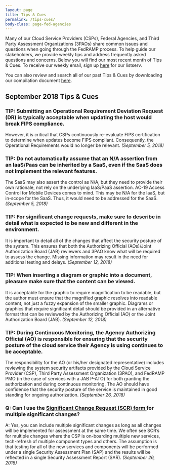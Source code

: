 ```yaml
---
layout: page
title: Tips & Cues
permalink: /tips-cues/
body-class: page-fed-agencies
---
```

Many of our Cloud Service Providers (CSPs), Federal Agencies, and Third Party Assessment Organizations (3PAOs) share common issues and questions when going through the FedRAMP process. To help guide our stakeholders, we provide weekly tips and address frequently asked questions and concerns. Below you will find our most recent month of Tips & Cues. To receive our weekly email, sign up [here](https://public.govdelivery.com/accounts/USGSA/subscriber/new?qsp=USGSA_2224) for our listserv. 

You can also review and search all of our past Tips & Cues by downloading our compilation document <a href="{{site.baseurl}}/assets/resources/documents/FedRAMP_Tips_and_Cues.pdf">here</a>.
<h2>September 2018 Tips & Cues</h2>

<div class="q3">
<h3>TIP: Submitting an Operational Requirement Deviation Request (DR) is typically acceptable when updating the host would break FIPS compliance.</h3>
<p>
However, it is critical that CSPs continuously re-evaluate FIPS certification to determine when updates become FIPS compliant. Consequently, the Operational Requirements would no longer be relevant.  
<em>(September 5, 2018)</em>
</p>
</div>

<div class="q3">
<h3>TIP: Do not automatically assume that an N/A assertion from an IaaS/Paas can be inherited by a SaaS, even if the SaaS does not implement the relevant features.</h3>
<p>
The SaaS may also assert the control as N/A, but they need to provide their own rationale, not rely on the underlying IaaS/PaaS assertion. AC-19 Access Control for Mobile Devices comes to mind. This may be N/A for the IaaS, but in-scope for the SaaS. Thus, it would need to be addressed for the SaaS. 
<em>(September 5, 2018)</em>
</p>
</div>

<div class="q3">
<h3>TIP: For significant change requests, make sure to describe in detail what is expected to be new and different in the environment.</h3>
<p>
It is important to detail all of the changes that affect the security posture of the system. This ensures that both the Authorizing Official (AOs)/Joint Authorization Board (JAB) reviewers and 3PAO know what will be required to assess the change. Missing information may result in the need for additional testing and delays. 
<em>(September 12, 2018)</em>
</p>
</div>

<div class="q3">
<h3>TIP: When inserting a diagram or graphic into a document, pleasure make sure that the content can be viewed.</h3>
<p>
It is acceptable for the graphic to require magnification to be readable, but the author must ensure that the magnified graphic resolves into readable content, not just a fuzzy expansion of the smaller graphic. Diagrams or graphics that require significant detail should be provided in an alternative format that can be reviewed by the Authorizing Official (AO) or the Joint Authorization Board (JAB). 
<em>(September 12, 2018)</em>
</p>
</div>

<div class="q3">
<h3>TIP: During Continuous Monitoring, the Agency Authorizing Official (AO) is responsible for ensuring that the security posture of the cloud service their Agency is using continues to be acceptable.</h3>
<p>
The responsibility for the AO (or his/her designated representative) includes reviewing the system security artifacts provided by the Cloud Service Provider (CSP), Third Party Assessment Organization (3PAO), and FedRAMP PMO (in the case of services with a JAB P-ATO) for both granting the authorization and during continuous monitoring. The AO should have confidence that the security posture of the service is maintained in good standing for ongoing authorization.  
<em>(September 26, 2018)</em>
</p>
</div>

<div class="q3">
<h3>Q: Can I use the <a href="{{site.baseurl}}/assets/resources/templates/FedRAMP-Significant-Change-Form-Template.pdf">Significant Change Request (SCR) form </a> for multiple significant changes?</h3>
<p>
A: Yes, you can include multiple significant changes as long as all changes will be implemented for assessment at the same time. We often see SCR’s for multiple changes where the CSP is on-boarding multiple new services, tech-refresh of multiple component types and others. The assumption is that testing for all of the new services and components will be performed under a single Security Assessment Plan (SAP) and the results will be reflected in a single Security Assessment Report (SAR).
<em>(September 26, 2018)</em>
</p>
</div>

